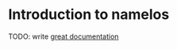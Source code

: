 # Introduction to namelos

TODO: write [great documentation](http://jacobian.org/writing/what-to-write/)
